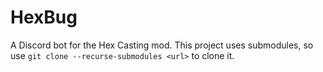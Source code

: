 # HexBug
A Discord bot for the Hex Casting mod. This project uses submodules, so use `git clone --recurse-submodules <url>` to clone it.
